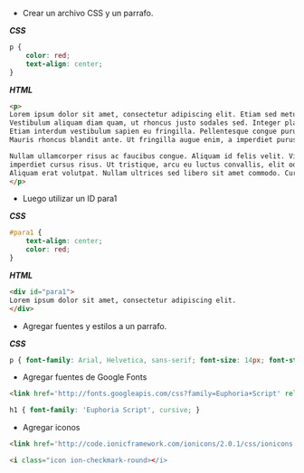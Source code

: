 * Crear un archivo CSS y un parrafo.

***CSS***
````css
p {
    color: red;
    text-align: center;
}
````
***HTML***
````html
<p>
Lorem ipsum dolor sit amet, consectetur adipiscing elit. Etiam sed metus tempus, pretium purus vitae, congue sem. 
Vestibulum aliquam diam quam, ut rhoncus justo sodales sed. Integer placerat fermentum mi, eu volutpat risus. 
Etiam interdum vestibulum sapien eu fringilla. Pellentesque congue purus massa, sit amet cursus mi dictum eu. 
Mauris rhoncus blandit ante. Ut fringilla augue enim, a imperdiet purus vulputate scelerisque.

Nullam ullamcorper risus ac faucibus congue. Aliquam id felis velit. Vivamus metus enim, fermentum nec tortor vitae, 
imperdiet cursus risus. Ut tristique, arcu eu luctus convallis, elit odio bibendum nisl, sed pharetra massa metus at augue. 
Aliquam erat volutpat. Nullam ultrices sed libero sit amet commodo. Curabitur porta sapien ac mauris sagittis rhoncus.
</p>
````


* Luego utilizar un ID para1

***CSS***

````css
#para1 {
    text-align: center;
    color: red;
}
````
***HTML***

````html
<div id="para1">
Lorem ipsum dolor sit amet, consectetur adipiscing elit.
</div>
````

* Agregar fuentes y estilos a un parrafo.

***CSS***

````css
p { font-family: Arial, Helvetica, sans-serif; font-size: 14px; font-style: italic; }
````

* Agregar fuentes de Google Fonts

````html
<link href='http://fonts.googleapis.com/css?family=Euphoria+Script' rel='stylesheet' type='text/css'>
````
````css
h1 { font-family: 'Euphoria Script', cursive; }
````

* Agregar iconos 

````html
<link href='http://code.ionicframework.com/ionicons/2.0.1/css/ionicons.min.css' rel='stylesheet' type='text/css'>
````
````html
<i class="icon ion-checkmark-round></i>
````
